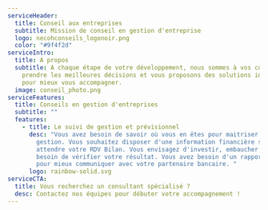 ```yaml
---
serviceHeader:
  title: Conseil aux entreprises
  subtitle: Mission de conseil en gestion d'entreprise
  logo: necohconseils_logonoir.png
  color: "#9f4f2d"
serviceIntro:
  title: A propos
  subtitle: A chaque étape de votre développement, nous sommes à vos côtés pour
    prendre les meilleures décisions et vous proposons des solutions innovantes
    pour mieux vous accompagner.
  image: conseil_photo.png
serviceFeatures:
  title: Conseils en gestion d'entreprises
  subtitle: ""
  features:
    - title: Le suivi de gestion et prévisionnel
      desc: "Vous avez besoin de savoir où vous en êtes pour maitriser au mieux votre
        gestion. Vous souhaitez disposer d'une information financière sans
        attendre votre RDV Bilan. Vous envisagez d'investir, embaucher et avez
        besoin de vérifier votre résultat. Vous avez besoin d'un rapport complet
        pour mieux communiquer avec votre partenaire bancaire. "
      logo: rainbow-solid.svg
serviceCTA:
  title: Vous recherchez un consultant spécialisé ?
  desc: Contactez nos équipes pour débuter votre accompagnement !
---
```

